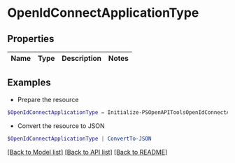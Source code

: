 # OpenIdConnectApplicationType
## Properties

Name | Type | Description | Notes
------------ | ------------- | ------------- | -------------

## Examples

- Prepare the resource
```powershell
$OpenIdConnectApplicationType = Initialize-PSOpenAPIToolsOpenIdConnectApplicationType 
```

- Convert the resource to JSON
```powershell
$OpenIdConnectApplicationType | ConvertTo-JSON
```

[[Back to Model list]](../README.md#documentation-for-models) [[Back to API list]](../README.md#documentation-for-api-endpoints) [[Back to README]](../README.md)

